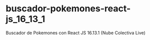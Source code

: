 # buscador-pokemones-react-js_16_13_1
Buscador de Pokemones con React JS 16.13.1 (Nube Colectiva Live)
